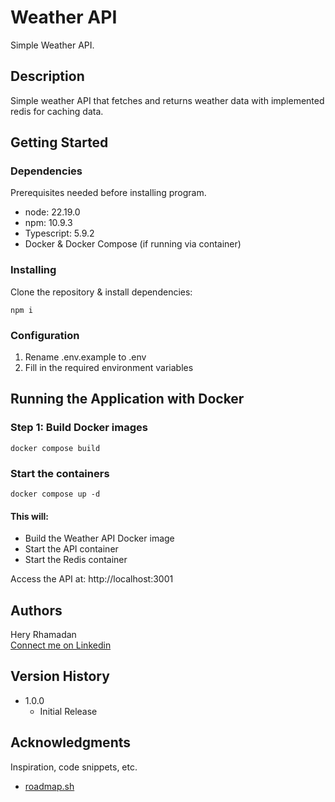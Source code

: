 # Weather API

Simple Weather API.

## Description

Simple weather API that fetches and returns weather data with implemented redis for caching data.

## Getting Started

### Dependencies

Prerequisites needed before installing program.

* node: 22.19.0
* npm: 10.9.3
* Typescript: 5.9.2
* Docker & Docker Compose (if running via container)


### Installing
Clone the repository & install dependencies:
```
npm i
```


### Configuration
1. Rename .env.example to .env
2. Fill in the required environment variables

## Running the Application with Docker

### Step 1: Build Docker images

```
docker compose build
```

### Start the containers

```
docker compose up -d
```

#### This will:

* Build the Weather API Docker image
* Start the API container
* Start the Redis container

Access the API at: http://localhost:3001

## Authors

Hery Rhamadan  
[Connect me on Linkedin](https://www.linkedin.com/in/hery-rhamadan/)

## Version History

* 1.0.0
    * Initial Release

## Acknowledgments

Inspiration, code snippets, etc.
* [roadmap.sh](https://roadmap.sh/projects/weather-api-wrapper-service)